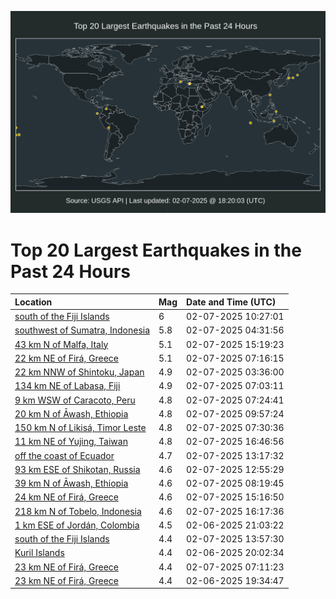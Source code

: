 ![Map](./map.png)

# Top 20 Largest Earthquakes in the Past 24 Hours

| Location | Mag | Date and Time (UTC) |
|:---|:---|:---|
| [south of the Fiji Islands](https://earthquake.usgs.gov/earthquakes/eventpage/us7000pc2p) | 6 | 02-07-2025 10:27:01 |
| [southwest of Sumatra, Indonesia](https://earthquake.usgs.gov/earthquakes/eventpage/us7000pc0e) | 5.8 | 02-07-2025 04:31:56 |
| [43 km N of Malfa, Italy](https://earthquake.usgs.gov/earthquakes/eventpage/us7000pc4p) | 5.1 | 02-07-2025 15:19:23 |
| [22 km NE of Firá, Greece](https://earthquake.usgs.gov/earthquakes/eventpage/us7000pc23) | 5.1 | 02-07-2025 07:16:15 |
| [22 km NNW of Shintoku, Japan](https://earthquake.usgs.gov/earthquakes/eventpage/us7000pc06) | 4.9 | 02-07-2025 03:36:00 |
| [134 km NE of Labasa, Fiji](https://earthquake.usgs.gov/earthquakes/eventpage/us7000pc21) | 4.9 | 02-07-2025 07:03:11 |
| [9 km WSW of Caracoto, Peru](https://earthquake.usgs.gov/earthquakes/eventpage/us7000pc27) | 4.8 | 02-07-2025 07:24:41 |
| [20 km N of Āwash, Ethiopia](https://earthquake.usgs.gov/earthquakes/eventpage/us7000pc2k) | 4.8 | 02-07-2025 09:57:24 |
| [150 km N of Likisá, Timor Leste](https://earthquake.usgs.gov/earthquakes/eventpage/us7000pc28) | 4.8 | 02-07-2025 07:30:36 |
| [11 km NE of Yujing, Taiwan](https://earthquake.usgs.gov/earthquakes/eventpage/us7000pc54) | 4.8 | 02-07-2025 16:46:56 |
| [off the coast of Ecuador](https://earthquake.usgs.gov/earthquakes/eventpage/us7000pc38) | 4.7 | 02-07-2025 13:17:32 |
| [93 km ESE of Shikotan, Russia](https://earthquake.usgs.gov/earthquakes/eventpage/us7000pc36) | 4.6 | 02-07-2025 12:55:29 |
| [39 km N of Āwash, Ethiopia](https://earthquake.usgs.gov/earthquakes/eventpage/us7000pc2b) | 4.6 | 02-07-2025 08:19:45 |
| [24 km NE of Firá, Greece](https://earthquake.usgs.gov/earthquakes/eventpage/us7000pc4s) | 4.6 | 02-07-2025 15:16:50 |
| [218 km N of Tobelo, Indonesia](https://earthquake.usgs.gov/earthquakes/eventpage/us7000pc51) | 4.6 | 02-07-2025 16:17:36 |
| [1 km ESE of Jordán, Colombia](https://earthquake.usgs.gov/earthquakes/eventpage/us7000pbxz) | 4.5 | 02-06-2025 21:03:22 |
| [south of the Fiji Islands](https://earthquake.usgs.gov/earthquakes/eventpage/us7000pc3e) | 4.4 | 02-07-2025 13:57:30 |
| [Kuril Islands](https://earthquake.usgs.gov/earthquakes/eventpage/us7000pbxx) | 4.4 | 02-06-2025 20:02:34 |
| [23 km NE of Firá, Greece](https://earthquake.usgs.gov/earthquakes/eventpage/us7000pc24) | 4.4 | 02-07-2025 07:11:23 |
| [23 km NE of Firá, Greece](https://earthquake.usgs.gov/earthquakes/eventpage/us7000pbx6) | 4.4 | 02-06-2025 19:34:47 |
